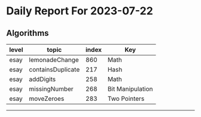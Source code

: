 # Daily Report For 2023-07-22

## Algorithms

| level | topic             | index | Key              |
| ----- | ----------------- | ----- | ---------------- |
| esay  | lemonadeChange    | 860   | Math             |
| esay  | containsDuplicate | 217   | Hash             |
| esay  | addDigits         | 258   | Math             |
| esay  | missingNumber     | 268   | Bit Manipulation |
| esay  | moveZeroes        | 283   | Two Pointers     |

---
